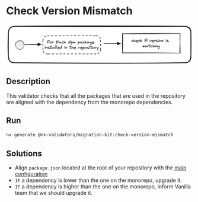 # Check Version Mismatch
![check-version-mismatch.png](../../../../docs/images/check-version-mismatch.png)

## Description
This validator checks that all the packages that are used in the repository are aligned with the dependency from the monorepo dependencies.

## Run

```bash
nx generate @nx-validators/migration-kit:check-version-mismatch
```

## Solutions
* Align `package.json` located at the root of your repository with the [main configuration](`/blob/f2e9486bb3d3b2adfd5d8f728d06307d4c049614/.package.json`)
* `IF` a dependency is lower than the one on the monorepo, upgrade it.
* `IF` a dependency is higher than the one on the monorepo, inform Vanilla team that we should upgrade it.
